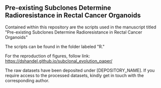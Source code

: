 ## Pre-existing Subclones Determine Radioresistance in Rectal Cancer Organoids

Contained within this repository are the scripts used in the manuscript titled "Pre-existing Subclones Determine Radioresistance in Rectal Cancer Organoids" 

The scripts can be found in the folder labeled "R."

For the reproduction of figures, follow link: https://dshandel.github.io/subclonal_evolution_paper/

The raw datasets have been deposited under [DEPOSITORY_NAME]. If you require access to the processed datasets, kindly get in touch with the corresponding author.

